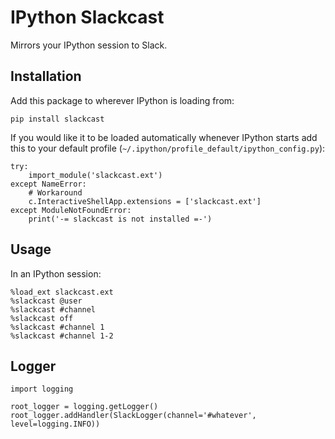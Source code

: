 IPython Slackcast
=================

Mirrors your IPython session to Slack.

Installation
------------

Add this package to wherever IPython is loading from:

    pip install slackcast

If you would like it to be loaded automatically whenever IPython starts add this to your default profile (`~/.ipython/profile_default/ipython_config.py`):

```{.python}
try:
    import_module('slackcast.ext')
except NameError:
    # Workaround
    c.InteractiveShellApp.extensions = ['slackcast.ext']
except ModuleNotFoundError:
    print('-= slackcast is not installed =-')
```

Usage
-----

In an IPython session:

    %load_ext slackcast.ext
    %slackcast @user
    %slackcast #channel
    %slackcast off
    %slackcast #channel 1
    %slackcast #channel 1-2


Logger
------

```.python
import logging

root_logger = logging.getLogger()
root_logger.addHandler(SlackLogger(channel='#whatever', level=logging.INFO))
```
